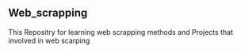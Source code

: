 ## Web_scrapping

This Repositry for learning web scrapping methods and Projects that involved in web scarping
